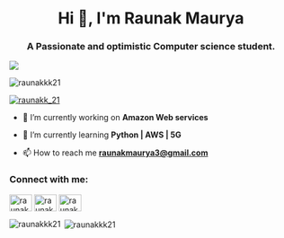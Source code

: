 
<h1 align="center">Hi 👋, I'm Raunak Maurya</h1>
<h3 align="center">A Passionate and optimistic Computer science student.</h3>   
<img src="![68747470733a2f2f696d616765732e73717561726573706163652d63646e2e636f6d2f636f6e74656e742f76312f3537363966633430316236333162616231616464623261622f313534313538303631313632342d5445363451474b524a473853574149555337](https://github.com/raunakkk21/raunakkk21/assets/143111163/836d52d9-759c-4d18-80aa-c692bdc3470a)
">



<p align="left"> <img src="https://komarev.com/ghpvc/?username=raunakkk21&label=Profile%20views&color=0e75b6&style=flat" alt="raunakkk21" /> </p>

<p align="left"> <a href="https://twitter.com/raunakk_21" target="blank"><img src="https://img.shields.io/twitter/follow/raunakk_21?logo=twitter&style=for-the-badge" alt="raunakk_21" /></a> </p>

- 🔭 I’m currently working on **Amazon Web services**

- 🌱 I’m currently learning **Python | AWS | 5G**

- 📫 How to reach me **raunakmaurya3@gmail.com**

<h3 align="left">Connect with me:</h3>
<p align="left">
<a href="https://twitter.com/raunakk_21" target="blank"><img align="center" src="https://raw.githubusercontent.com/rahuldkjain/github-profile-readme-generator/master/src/images/icons/Social/twitter.svg" alt="raunakk_21" height="30" width="40" /></a>
<a href="https://linkedin.com/in/raunak-maurya-6b8148197" target="blank"><img align="center" src="https://raw.githubusercontent.com/rahuldkjain/github-profile-readme-generator/master/src/images/icons/Social/linked-in-alt.svg" alt="raunak-maurya-6b8148197" height="30" width="40" /></a>
<a href="https://instagram.com/raunakkk_21" target="blank"><img align="center" src="https://raw.githubusercontent.com/rahuldkjain/github-profile-readme-generator/master/src/images/icons/Social/instagram.svg" alt="raunakkk_21" height="30" width="40" /></a>
</p>

<p><img align="left" src="https://github-readme-stats.vercel.app/api/top-langs?username=raunakkk21&show_icons=true&locale=en&layout=compact" alt="raunakkk21" /></p>

<p>&nbsp;<img align="center" src="https://github-readme-stats.vercel.app/api?username=raunakkk21&show_icons=true&locale=en" alt="raunakkk21" /></p>
